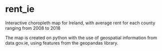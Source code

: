# rent_ie
Interactive choropleth map for Ireland, with average rent for each county ranging from 2008 to 2018


The map is created on python with the use of geospatial information from data.gov.ie, using features from the geopandas library.
